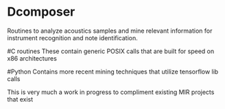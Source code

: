 # Dcomposer
Routines to analyze acoustics samples and mine relevant information for instrument recognition and note identification.

#C routines
These contain generic POSIX calls that are built for speed on x86 architectures

#Python
Contains more recent mining techniques that utilize tensorflow lib calls

This is very much a work in progress to compliment existing MIR projects that exist  


